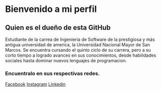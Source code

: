 # Bienvenido a mi perfil

## Quien es el dueño de esta GitHub

Estudiante de la carrea de Ingenieria de Software de la prestigiosa y más antigua universidad de america, la Universidad Nacional Mayor de San Marcos.
Se encuentra cursando el quinto ciclo de su carrera, pero a su corto tiempo a logrado avances en sus conocimientos, desde habilidades sociales hasta dominar nuevos lenguajes de programacion.

### Encuentralo en sus respectivas redes.
[Facebook](https://www.facebook.com/kevin.Jonathan.T.A)
[Instagram](https://www.instagram.com/johancito_kev/?hl=es-la)
[Linkedin](https://www.linkedin.com/in/kevin-tupac-aguero-1168b524a/)
